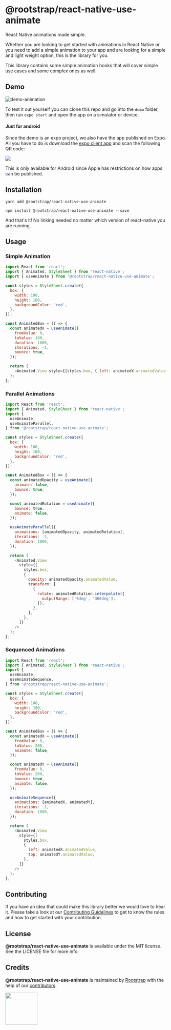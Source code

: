 # @rootstrap/react-native-use-animate

React Native animations made simple.

Whether you are looking to get started with animations in React Native or you need to add a simple animation to your app and are looking for a simple and light weight option, this is the library for you.

This library contains some simple animation hooks that will cover simple use cases and some complex ones as well.

## Demo

![demo-animation](https://user-images.githubusercontent.com/9297073/84530954-269ded00-acba-11ea-94f2-5edca89faa1d.gif)

To test it out yourself you can clone this repo and go into the `demo` folder, then run `expo start` and open the app on a simulator or device.

#### Just for android

Since the demo is an expo project, we also have the app published on Expo. All you have to do is download the [expo client app](https://expo.io/tools#client) and scan the following QR code:

![](https://user-images.githubusercontent.com/9297073/84525964-e1c28800-acb2-11ea-9396-bc2d107d4711.png)

This is only available for Android since Apple has restrictions on how apps can be published.

## Installation

```
yarn add @rootstrap/react-native-use-animate
```

```
npm install @rootstrap/react-native-use-animate --save
```

And that's it! No linking needed no matter which version of react-native you are running.

## Usage

### Simple Animation

<!-- TODO: add gif -->

```js
import React from 'react';
import { Animated, StyleSheet } from 'react-native';
import { useAnimate } from '@rootstrap/react-native-use-animate';

const styles = StyleSheet.create({
  box: {
    width: 100,
    height: 100,
    backgroundColor: 'red',
  },
});

const AnimatedBox = () => {
  const animatedX = useAnimate({
    fromValue: 0,
    toValue: 100,
    duration: 1000,
    iterations: -1,
    bounce: true,
  });

  return (
    <Animated.View style={[styles.box, { left: animatedX.animatedValue }]} />
  );
};
```

### Parallel Animations

<!-- TODO: add gif -->

```js
import React from 'react';
import { Animated, StyleSheet } from 'react-native';
import {
  useAnimate,
  useAnimateParallel,
} from '@rootstrap/react-native-use-animate';

const styles = StyleSheet.create({
  box: {
    width: 100,
    height: 100,
    backgroundColor: 'red',
  },
});

const AnimatedBox = () => {
  const animatedOpacity = useAnimate({
    animate: false,
    bounce: true,
  });

  const animatedRotation = useAnimate({
    bounce: true,
    animate: false,
  });

  useAnimateParallel({
    animations: [animatedOpacity, animatedRotation],
    iterations: -1,
    duration: 1000,
  });

  return (
    <Animated.View
      style={[
        styles.box,
        {
          opacity: animatedOpacity.animatedValue,
          transform: [
            {
              rotate: animatedRotation.interpolate({
                outputRange: ['0deg', '360deg'],
              }),
            },
          ],
        },
      ]}
    />
  );
};
```

### Sequenced Animations

<!-- TODO: add gif -->

```js
import React from 'react';
import { Animated, StyleSheet } from 'react-native';
import {
  useAnimate,
  useAnimateSequence,
} from '@rootstrap/react-native-use-animate';

const styles = StyleSheet.create({
  box: {
    width: 100,
    height: 100,
    backgroundColor: 'red',
  },
});

const AnimatedBox = () => {
  const animatedX = useAnimate({
    fromValue: 0,
    toValue: 200,
    animate: false,
  });

  const animatedY = useAnimate({
    fromValue: 0,
    toValue: 200,
    bounce: true,
    animate: false,
  });

  useAnimateSequence({
    animations: [animatedX, animatedY],
    iterations: -1,
    duration: 1000,
  });

  return (
    <Animated.View
      style={[
        styles.box,
        {
          left: animatedX.animatedValue,
          top: animatedY.animatedValue,
        },
      ]}
    />
  );
};
```

## Contributing

If you have an idea that could make this library better we would love to hear it. Please take a look at our [Contributing Guidelines](CONTRIBUTING.md) to get to know the rules and how to get started with your contribution.

## License

**@rootstrap/react-native-use-animate** is available under the MIT license. See the LICENSE file for more info.

## Credits

**@rootstrap/react-native-use-animate** is maintained by [Rootstrap](http://www.rootstrap.com) with the help of our [contributors](https://github.com/rootstrap/react-native-use-animate/contributors).

[<img src="https://s3-us-west-1.amazonaws.com/rootstrap.com/img/rs.png" width="100"/>](http://www.rootstrap.com)
